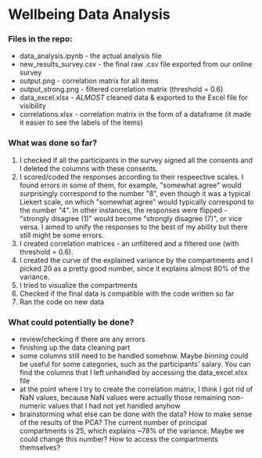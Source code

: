 # Wellbeing Data Analysis
 
### Files in the repo:
- data_analysis.ipynb - the actual analysis file
- new_results_survey.csv - the final raw .csv file exported from our online survey
- output.png - correlation matrix for all items
- output_strong.png - filtered correlation matrix (threshold = 0.6)
- data_excel.xlsx - *ALMOST* cleaned data & exported to the Excel file for visibility
- correlations.xlsx - correlation matrix in the form of a dataframe (it made it easier to see the labels of the items)

### What was done so far?
1. I checked if all the participants in the survey signed all the consents and I deleted the columns with these consents.
2. I scored/coded the responses according to their respeective scales. I found errors in some of them, for example, "somewhat agree" would surprisingly correspond to the number "8", even though it was a typical Liekert scale, on which "somewhat agree" would typically correspond to the number "4". In other instances, the responses were flipped - "strongly disagree (1)" would become "strongly disagree (7)", or vice versa. I aimed to unify the responses to the best of my ability but there still might be some errors.
3. I created correlation matrices - an unfiltered and a filtered one (with threshold = 0.6).
4. I created the curve of the explained variance by the compartments and I picked 20 as a pretty good number, since it explains almost 80% of the variance.
5. I tried to visualize the compartments
6. Checked if the final data is compatible with the code written so far
7. Ran the code on new data

### What could potentially be done?
- review/checking if there are any errors
- finishing up the data cleaning part
- some columns still need to be handled somehow. Maybe *binning* could be useful for some categories, such as the participants' salary. You can find the columns that I left unhandled by accessing the data_excel.xlsx file
- at the point where I try to create the correlation matrix, I think I got rid of NaN values, because NaN values were actually those remaining non-numeric values that I had not yet handled anyhow
- brainstorming what else can be done with the data? How to make sense of the results of the PCA? The current number of principal compartments is 25, which explains ~78% of the variance. Maybe we could change this number? How to access the compartments themselves?
